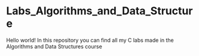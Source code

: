 # Labs_Algorithms_and_Data_Structure
Hello world! In this repository you can find all my C labs made in the Algorithms and Data Structures course
